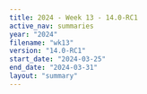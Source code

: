 ```yaml
---
title: 2024 - Week 13 - 14.0-RC1
active_nav: summaries
year: "2024"
filename: "wk13"
version: "14.0-RC1"
start_date: "2024-03-25"
end_date: "2024-03-31"
layout: "summary"
---
```

